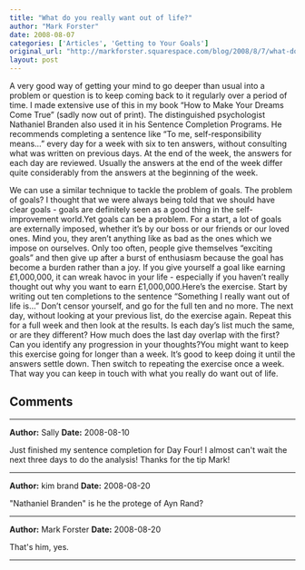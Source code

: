 ```yaml
---
title: "What do you really want out of life?"
author: "Mark Forster"
date: 2008-08-07
categories: ['Articles', 'Getting to Your Goals']
original_url: "http://markforster.squarespace.com/blog/2008/8/7/what-do-you-really-want-out-of-life.html"
layout: post
---
```


A very good way of getting your mind to go deeper than usual into a problem or question is to keep coming back to it regularly over a period of time. I made extensive use of this in my book “How to Make Your Dreams Come True” (sadly now out of print). The distinguished psychologist Nathaniel Branden also used it in his Sentence Completion Programs. He recommends completing a sentence like “To me, self-responsibility means…” every day for a week with six to ten answers, without consulting what was written on previous days. At the end of the week, the answers for each day are reviewed. Usually the answers at the end of the week differ quite considerably from the answers at the beginning of the week.

We can use a similar technique to tackle the problem of goals. The problem of goals? I thought that we were always being told that we should have clear goals - goals are definitely seen as a good thing in the self-improvement world.Yet goals can be a problem. For a start, a lot of goals are externally imposed, whether it’s by our boss or our friends or our loved ones. Mind you, they aren’t anything like as bad as the ones which we impose on ourselves. Only too often, people give themselves “exciting goals” and then give up after a burst of enthusiasm because the goal has become a burden rather than a joy. If you give yourself a goal like earning £1,000,000, it can wreak havoc in your life - especially if you haven’t really thought out why you want to earn £1,000,000.Here’s the exercise. Start by writing out ten completions to the sentence “Something I really want out of life is…” Don’t censor yourself, and go for the full ten and no more. The next day, without looking at your previous list, do the exercise again. Repeat this for a full week and then look at the results. Is each day’s list much the same, or are they different? How much does the last day overlap with the first? Can you identify any progression in your thoughts?You might want to keep this exercise going for longer than a week. It’s good to keep doing it until the answers settle down. Then switch to repeating the exercise once a week. That way you can keep in touch with what you really do want out of life.


## Comments

---

**Author:** Sally
**Date:** 2008-08-10

Just finished my sentence completion for Day Four! I almost can't wait the next three days to do the analysis! Thanks for the tip Mark!

---

**Author:** kim brand
**Date:** 2008-08-20

"Nathaniel Branden" is he the protege of Ayn Rand?

---

**Author:** Mark Forster
**Date:** 2008-08-20

That's him, yes.

---
